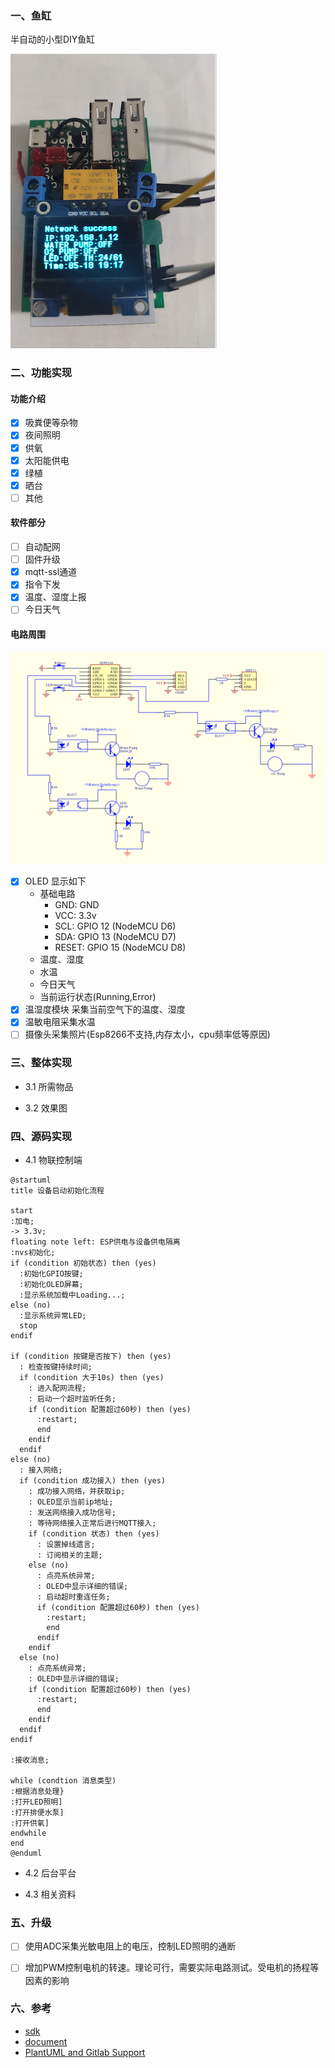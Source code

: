 ### 一、鱼缸

半自动的小型DIY鱼缸

![](./doc/example/6.png)

### 二、功能实现

#### 功能介绍

* [x] 吸粪便等杂物
* [x] 夜间照明
* [x] 供氧
* [x] 太阳能供电
* [x] 绿植
* [x] 晒台
* [ ] 其他

#### 软件部分

* [ ] 自动配网
* [ ] 固件升级
* [x] mqtt-ssl通道
* [x] 指令下发
* [x] 温度、湿度上报
* [ ] 今日天气

#### 电路周围

![](doc/CircuitDiagram.png)

* [x] OLED 显示如下
  + 基础电路
    - GND: GND
    - VCC: 3.3v
    - SCL: GPIO 12 (NodeMCU D6)
    - SDA: GPIO 13 (NodeMCU D7)
    - RESET: GPIO 15 (NodeMCU D8)
  + 温度、湿度
  + 水温
  + 今日天气
  + 当前运行状态(Running,Error)
* [x] 温湿度模块
  采集当前空气下的温度、湿度
* [x] 温敏电阻采集水温  
* [ ] 摄像头采集照片(Esp8266不支持,内存太小，cpu频率低等原因)

### 三、整体实现

* 3.1 所需物品

* 3.2 效果图
 

### 四、源码实现

* 4.1 物联控制端

```plantuml
@startuml
title 设备启动初始化流程

start
:加电;
-> 3.3v;
floating note left: ESP供电与设备供电隔离
:nvs初始化;
if (condition 初始状态) then (yes)
  :初始化GPIO按键;
  :初始化OLED屏幕;
  :显示系统加载中Loading...;
else (no)
  :显示系统异常LED;
  stop
endif

if (condition 按键是否按下) then (yes)
  : 检查按键持续时间;
  if (condition 大于10s) then (yes)
    : 进入配网流程;
    : 启动一个超时监听任务;
    if (condition 配置超过60秒) then (yes)
      :restart;
      end
    endif
  endif
else (no)
  : 接入网络;
  if (condition 成功接入) then (yes)
    : 成功接入网络，并获取ip;
    : OLED显示当前ip地址;
    : 发送网络接入成功信号;
    : 等待网络接入正常后进行MQTT接入;
    if (condition 状态) then (yes)
      : 设置掉线遗言;
      : 订阅相关的主题;
    else (no)
      : 点亮系统异常;
      : OLED中显示详细的错误;
      : 启动超时重连任务;
      if (condition 配置超过60秒) then (yes)
        :restart;
        end
      endif
    endif
  else (no)
    : 点亮系统异常;
    : OLED中显示详细的错误;
    if (condition 配置超过60秒) then (yes)
      :restart;
      end
    endif
  endif
endif

:接收消息;

while (condtion 消息类型)
:根据消息处理}
:打开LED照明]
:打开排便水泵]
:打开供氧]
endwhile
end
@enduml
 ```

<!-- ```flow
power=>start: 加电
shutdown=>end: 关机
restart=>operation: 重启
nvs-init=>operation: nvs初始化
nvs-status=>condition: nvs初始化是否成功

open-led=>operation: 打开照明
danger-sys-led=>operation: 红灯点亮配网异常
danger-sc-led=>operation: 红灯点亮配网异常
danger-wifi-led=>operation: 红灯点亮配网异常
danger-mqtt-led=>operation: 红灯点亮配网异常

oled-init=>operation: 显示屏初始化
oled-draw=>operation: OLED显示

gpio-init=>operation: 按键gpio初始 (控制端GPIO在接入MQTT后在初始化)
btn-press=>condition: 配网按键是否被按下
btn-press_duration=>condition: 是否长按10秒
startconfig=>operation: 配网(StringConfig)
sc-status=>condition: 配网状态
sc-timeout=>condition: 配网超时

wifi-init=>subroutine: 网络初始
wifi-status=>condition: 网络接入状态
wifi-timeout=>condition: 联网超时

mqtt-init=>subroutine: 接入MQTT
mqtt-status=>condition: 接入状态
mqtt-sub=>subroutine: 订阅、设置掉线遗言

high-level=>inputoutput: 输出高电平
low-level=>inputoutput: 输出低电平
message-water=>condition: 接收到水泵消息
message-o2=>condition: 接收到供氧消息
message-timer=>condition: 当前时间
water-pump=>operation: 打开水泵
o2-pump=>operation: 打开供养
other-ext=>operation: 扩展业务

power->nvs-init->nvs-status
nvs-status(no)->danger-sys-led->shutdown
nvs-status(yes)->gpio-init->btn-press
btn-press(no, left)->wifi-init
btn-press(yes)->btn-press_duration
btn-press_duration(no)->open-led
btn-press_duration(yes)->startconfig->sc-status
sc-status(yes)->restart->power
sc-status(no)->danger-sc-led->sc-timeout
sc-timeout(no)->startconfig
sc-timeout(yes, left)->restart

wifi-init->wifi-status
wifi-status(no)->wifi-timeout->danger-wifi-led
wifi-status(yes)->mqtt-init


mqtt-init->mqtt-status
mqtt-status(no)->danger-mqtt-led
mqtt-status(yes)->mqtt-sub
mqtt-sub->message-water
message-water(yes)->water-pump
message-water(no)->message-o2
message-o2(yes)->o2-pump
message-o2(no)->message-timer
message-timer(yes)->oled-draw
message-timer(no)->other-ext

``` -->



* 4.2 后台平台

* 4.3 相关资料

### 五、升级

* [ ] 使用ADC采集光敏电阻上的电压，控制LED照明的通断
* [ ] 增加PWM控制电机的转速。理论可行，需要实际电路测试。受电机的扬程等因素的影响


### 六、参考

* [sdk](https://github.com/espressif/ESP8266_RTOS_SDK)
* [document](https://docs.espressif.com/projects/esp8266-rtos-sdk/en/latest/?badge=latest)
* [PlantUML and Gitlab Support](https://blog.csdn.net/aixiaoyang168/article/details/76888254)

